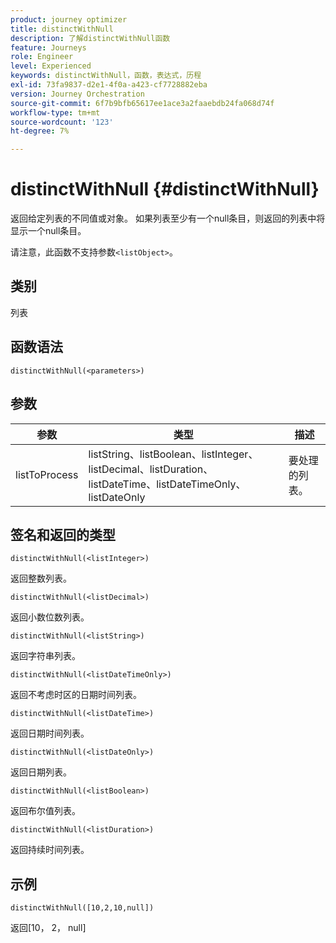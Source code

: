 ```yaml
---
product: journey optimizer
title: distinctWithNull
description: 了解distinctWithNull函数
feature: Journeys
role: Engineer
level: Experienced
keywords: distinctWithNull，函数，表达式，历程
exl-id: 73fa9837-d2e1-4f0a-a423-cf7728882eba
version: Journey Orchestration
source-git-commit: 6f7b9bfb65617ee1ace3a2faaebdb24fa068d74f
workflow-type: tm+mt
source-wordcount: '123'
ht-degree: 7%

---
```


# distinctWithNull {#distinctWithNull}

返回给定列表的不同值或对象。 如果列表至少有一个null条目，则返回的列表中将显示一个null条目。

请注意，此函数不支持参数`<listObject>`。

## 类别

列表

## 函数语法

`distinctWithNull(<parameters>)`

## 参数

| 参数 | 类型 | 描述 |
|-----------|------------------|------------------|
| listToProcess | listString、listBoolean、listInteger、listDecimal、listDuration、listDateTime、listDateTimeOnly、listDateOnly | 要处理的列表。 |

## 签名和返回的类型

`distinctWithNull(<listInteger>)`

返回整数列表。

`distinctWithNull(<listDecimal>)`

返回小数位数列表。

`distinctWithNull(<listString>)`

返回字符串列表。

`distinctWithNull(<listDateTimeOnly>)`

返回不考虑时区的日期时间列表。

`distinctWithNull(<listDateTime>)`

返回日期时间列表。

`distinctWithNull(<listDateOnly>)`

返回日期列表。

`distinctWithNull(<listBoolean>)`

返回布尔值列表。

`distinctWithNull(<listDuration>)`

返回持续时间列表。

## 示例

`distinctWithNull([10,2,10,null])`

返回[10， 2， null]
